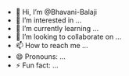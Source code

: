 - 👋 Hi, I’m @Bhavani-Balaji
- 👀 I’m interested in ...
- 🌱 I’m currently learning ...
- 💞️ I’m looking to collaborate on ...
- 📫 How to reach me ...
- 😄 Pronouns: ...
- ⚡ Fun fact: ...

<!---
Bhavani-Balaji/Bhavani-Balaji is a ✨ special ✨ repository because its `README.md` (this file) appears on your GitHub profile.
You can click the Preview link to take a look at your changes.
--->
